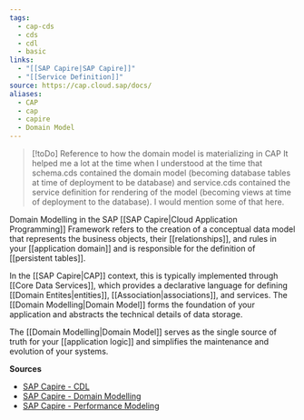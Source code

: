 ```yaml
---
tags:
  - cap-cds
  - cds
  - cdl
  - basic
links:
  - "[[SAP Capire|SAP Capire]]"
  - "[[Service Definition]]"
source: https://cap.cloud.sap/docs/
aliases:
  - CAP
  - cap
  - capire
  - Domain Model
---
```

> [!toDo] Reference to how the domain model is materializing in CAP
> It helped me a lot at the time when I understood at the time that schema.cds contained the domain model (becoming database tables at time of deployment to be database) and service.cds contained the service definition for rendering of the model (becoming views at time of deployment to the database). I would mention some of that here.

Domain Modelling in the SAP [[SAP Capire|Cloud Application Programming]] Framework refers to the creation of a conceptual data model that represents the business objects, their [[relationships]], and rules in your [[application domain]] and is responsible for the definition of [[persistent tables]].

In the [[SAP Capire|CAP]] context, this is typically implemented through [[Core Data Services]], which provides a declarative language for defining [[Domain Entites|entities]], [[Association|associations]], and services. The [[Domain Modelling|Domain Model]] forms the foundation of your application and abstracts the technical details of data storage.

The [[Domain Modelling|Domain Model]] serves as the single source of truth for your [[application logic]] and simplifies the maintenance and evolution of your systems.

**Sources**
- [SAP Capire - CDL](https://cap.cloud.sap/docs/cds/cdl)
- [SAP Capire - Domain Modelling](https://cap.cloud.sap/docs/guides/domain-modeling)
- [SAP Capire - Performance Modeling](https://help.sap.com/docs/btp/sap-business-technology-platform/application-router?locale=en-US)